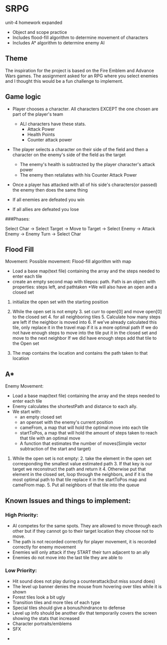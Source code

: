 # SRPG
unit-4 homework expanded

* Object and scope practice
* Includes flood-fill algorithm to determine movement of characters
* Includes A* algorithm to determine enemy AI

## Theme
The inspiration for the project is based on the Fire Emblem and Advance Wars games. The assignment asked for an RPG where you select enemies and I thought this would be a fun challenge to implement.

## Game logic
* Player chooses a character. All characters EXCEPT the one chosen are part of the player's team
	* ALl characters have these stats.
		* Attack Power
		* Health Points
		* Counter attack power

* The player selects a character on their side of the field and then a character on the enemy's side of the field as the target
	* The enemy's health is subtracted by the player character's attack power
	* The enemy then retaliates with his Counter Attack Power

* Once a player has attacked with all of his side's characters(or passed) the enemy then does the same thing

* If all enemies are defeated you win
* If all allies are defeated you lose

###Phases:

Select Char -> Select Target -> Move to Target -> Select Enemy -> Attack Enemy -> Enemy Turn -> Select Char


## Flood Fill
Movement:
Possible movement: Flood-fill algorithm with map
* Load a base map(text file) containing the array and the steps needed to enter each tile
* create an empty second map with tilepos: path. Path is an object with properties: steps left, and pathtaken
*We will also have an open and a closed set

1. initialize the open set with the starting position
2. While the open set is not empty
	3. set curr to open[0] and move open[0] to the closed set
	4. for all neighboring tiles
	    5. Calculate how many steps are left if the neighbor is moved into
		6. If we've already calculated this tile, only replace it in the travel map if it is a more optimal path
			If we do not have enough steps to move into the tile put it in the closed set and move to the next neighbor
			If we did have enough steps add that tile to the Open set

7. The map contains the location and contains the path taken to that location

## A*
Enemy Movement:
* Load a base map(text file) containing the array and the steps needed to enter each tile
* Enemy calculates the shortestPath and distance to each ally.
* We start with:
    *  an empty closed set
    * an openset with the enemy's current position
    * cameFrom, a map that will hold the optimal move into each tile
    * startToPos, a map that will hold the amount of steps taken to reach that tile with an optimal move
    * A function that estimates the number of moves(Simple vector subtraction of the start and target)

1. While the open set is not empty:
    2. take the element in the open set corresponding the smallest value estimated path
        3. If that key is our target we reconstruct the path and return it
        4. Otherwise put that element in the closed set, loop through the neighbors, and if it is the most optimal path to that tile replace it in the startToPos map and cameFrom map.
        5. Put all neighbors of that tile into the queue

## Known Issues and things to implement:
### High Priority:

* AI competes for the same spots. They are allowed to move through each other but if they cannot go to their target location they choose not to move.
* The path is not recorded correctly for player movement, it is recorded correctly for enemy movement
* Enemies will only attack if they START their turn adjacent to an ally
* Enemies do not move into the last tile they are able to
### Low Priority:
* Hit sound does not play during a counterattack(but miss sound does)
* The level up banner denies the mouse from hovering over tiles while it is shown
* Forest tiles look a bit ugly
* Transition tiles and more tiles of each type
* Special tiles should give a bonus/hindrance to defense
* Level up info should be another div that temporarily covers the screen showing the stats that increased
* Character portraits/emblems
* SFX
+